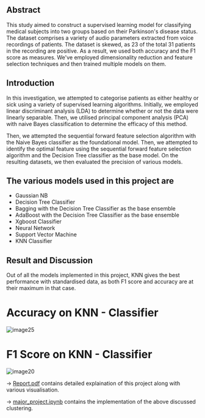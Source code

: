 ## Abstract

This study aimed to construct a supervised learning model for classifying medical subjects into two groups based on their Parkinson's disease status. The dataset comprises a variety of audio parameters extracted from voice recordings of patients. The dataset is skewed, as 23 of the total 31 patients in the recording are positive. As a result, we used both accuracy and the F1 score as measures. We've employed dimensionality reduction and feature selection techniques and then trained multiple models on them.

## Introduction
In this investigation, we attempted to categorise patients as either healthy or sick using a variety of supervised learning algorithms. Initially, we employed linear discriminant analysis (LDA) to determine whether or not the data were linearly separable. Then, we utilised principal component analysis (PCA) with naive Bayes classification to determine the efficacy of this method.

Then, we attempted the sequential forward feature selection algorithm with the Naive Bayes classifier as the foundational model. 
Then, we attempted to identify the optimal feature using the sequential forward feature selection algorithm and the Decision Tree classifier as the base model. On the resulting datasets, we then evaluated the precision of various models.

## The various models used in this project are
* Gaussian NB
* Decision Tree Classifier
* Bagging with the Decision Tree Classifier as the base ensemble
* AdaBoost with the Decision Tree Classifier as the base ensemble
* Xgboost Classifier
* Neural Network 
* Support Vector Machine
* KNN Classifier


## Result and Discussion

Out of all the models implemented in this project, KNN gives the best performance with standardised data, as both F1 score and accuracy are at their maximum in that case.

# Accuracy on KNN - Classifier
![image25](https://github.com/ihdavjar/Prml_Major_Project/assets/95899338/b84bbb2f-d815-4d34-87b1-d06925a50c80)

# F1 Score on KNN - Classifier
![image20](https://github.com/ihdavjar/Prml_Major_Project/assets/95899338/a80746a7-05ab-4c2d-843c-1e687260537f)


&rarr; [Report.pdf](https://github.com/ihdavjar/Prml_Major_Project/blob/8c564acfebcda30ea10f917a2200b6ea2abb9997/Report.pdf) contains detailed explaination of this project along with various visualisation.

&rarr; [major_project.ipynb](https://github.com/ihdavjar/Prml_Major_Project/blob/8c564acfebcda30ea10f917a2200b6ea2abb9997/major_project.ipynb) contains the implementation of the above discussed clustering.
